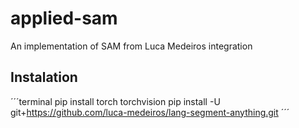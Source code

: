 # applied-sam
An implementation of SAM from Luca Medeiros integration

## Instalation
´´´terminal
pip install torch torchvision
pip install -U git+https://github.com/luca-medeiros/lang-segment-anything.git
´´´
